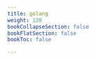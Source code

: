 ```yaml
---
title: golang
weight: 120
bookCollapseSection: false
bookFlatSection: false
bookToc: false

---
```

